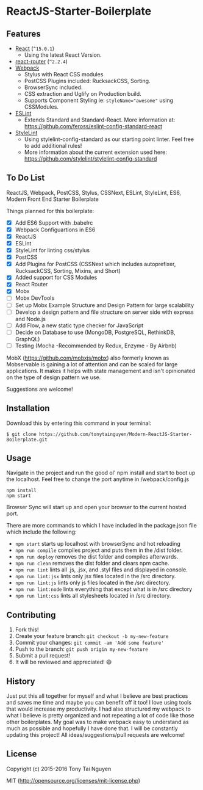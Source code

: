 # ReactJS-Starter-Boilerplate

## Features

* [React](https://github.com/facebook/react) (`^15.0.1`)
  * Using the latest React Version.
* [react-router](https://github.com/rackt/react-router) (`^2.2.4`)
* [Webpack](https://github.com/webpack/webpack)
  * Stylus with React CSS modules
  * PostCSS Plugins included: RucksackCSS, Sorting.
  * BrowserSync included.
  * CSS extraction and Uglify on Production build.
  * Supports Component Styling ie: `styleName="awesome"` using CSSModules.
* [ESLint](http://eslint.org)
  * Extends Standard and Standard-React. More information at: https://github.com/feross/eslint-config-standard-react
* [StyleLint](https://github.com/stylelint/stylelint)
  * Using stylelint-config-standard as our starting point linter. Feel free to add additional rules!
  * More information about the current extension used here: https://github.com/stylelint/stylelint-config-standard

## To Do List
ReactJS, Webpack, PostCSS, Stylus, CSSNext, ESLint, StyleLint, ES6, Modern Front End Starter Boilerplate

Things planned for this boilerplate:
- [x] Add ES6 Support with .babelrc
- [x] Webpack Configuartions in ES6
- [x] ReactJS
- [x] ESLint
- [x] StyleLint for linting css/stylus
- [x] PostCSS
- [x] Add Plugins for PostCSS (CSSNext which includes autoprefixer, RucksackCSS, Sorting, Mixins, and Short)
- [x] Added support for CSS Modules
- [x] React Router
- [x] Mobx
- [ ] Mobx DevTools
- [ ] Set up Mobx Example Structure and Design Pattern for large scalability
- [ ] Develop a design pattern and file structure on server side with express and Node.js
- [ ] Add Flow, a new static type checker for JavaScript
- [ ] Decide on Database to use (MongoDB, PostgreSQL, RethinkDB, GraphQL)
- [ ] Testing (Mocha -Recommended by Redux, Enzyme - By Airbnb)

MobX (https://github.com/mobxjs/mobx) also formerly known as Mobservable is gaining a lot of attention and can be scaled for large applications. It makes it helps with state management and isn't opinionated on the type of design pattern we use.

Suggestions are welcome!

## Installation

Download this by entering this command in your terminal:
```
$ git clone https://github.com/tonytainguyen/Modern-ReactJS-Starter-Boilerplate.git
```
## Usage

Navigate in the project and run the good ol' npm install and start to boot up the localhost. Feel free to change the port anytime in /webpack/config.js
```
npm install
npm start
```

Browser Sync will start up and open your browser to the current hosted port.

There are more commands to which I have included in the package.json file which include the following:
- `npm start` starts up localhost with browserSync and hot reloading
- `npm run compile` compiles project and puts them in the /dist folder.
- `npm run deploy` removes the dist folder and compiles afterwards.
- `npm run clean` removes the dist folder and clears npm cache.
- `npm run lint` lints all .js, .jsx, and .styl files and displayed in console.
- `npm run lint:jsx` lints only jsx files located in the /src directory.
- `npm run lint:js` lints only js files located in the /src directory.
- `npm run lint:node` lints everything that except what is in /src directory
- `npm run lint:css` lints all stylesheets located in /src directory.

## Contributing

1. Fork this!
2. Create your feature branch: `git checkout -b my-new-feature`
3. Commit your changes: `git commit -am 'Add some feature'`
4. Push to the branch: `git push origin my-new-feature`
5. Submit a pull request!
6. It will be reviewed and appreciated! :smile:

## History

Just put this all together for myself and what I believe are best practices and saves me time and maybe you can benefit off it too! I love using tools that would increase my productivity. I had also structured my webpack to what I believe is pretty organized and not repeating a lot of code like those other boilerplates. My goal was to make webpack easy to understand as much as possible and hopefully I have done that. I will be constantly updating this project! All ideas/suggestions/pull requests are welcome!

## License

Copyright (c) 2015-2016 Tony Tai Nguyen

MIT (http://opensource.org/licenses/mit-license.php)

